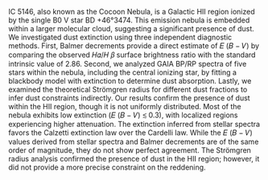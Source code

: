 IC 5146, also known as the Cocoon Nebula, is a Galactic HII region ionized by the single B0 V star BD +46°3474. This emission
nebula is embedded within a larger molecular cloud, suggesting a significant presence of dust. We investigated dust extinction
using three independent diagnostic methods. First, Balmer decrements provide a direct estimate of 𝐸 (𝐵 − 𝑉) by comparing the
observed 𝐻𝛼/𝐻 𝛽 surface brightness ratio with the standard intrinsic value of 2.86. Second, we analyzed GAIA BP/RP spectra
of five stars within the nebula, including the central ionizing star, by fitting a blackbody model with extinction to determine dust
absorption. Lastly, we examined the theoretical Strömgren radius for different dust fractions to infer dust constraints indirectly.
Our results confirm the presence of dust within the HII region, though it is not uniformly distributed. Most of the nebula exhibits
low extinction (𝐸 (𝐵 − 𝑉) ≲ 0.3), with localized regions experiencing higher attenuation. The extinction inferred from stellar
spectra favors the Calzetti extinction law over the Cardelli law. While the 𝐸 (𝐵 − 𝑉) values derived from stellar spectra and
Balmer decrements are of the same order of magnitude, they do not show perfect agreement. The Strömgren radius analysis
confirmed the presence of dust in the HII region; however, it did not provide a more precise constraint on the reddening.
